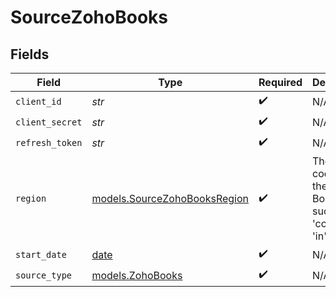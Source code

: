 # SourceZohoBooks


## Fields

| Field                                                                   | Type                                                                    | Required                                                                | Description                                                             |
| ----------------------------------------------------------------------- | ----------------------------------------------------------------------- | ----------------------------------------------------------------------- | ----------------------------------------------------------------------- |
| `client_id`                                                             | *str*                                                                   | :heavy_check_mark:                                                      | N/A                                                                     |
| `client_secret`                                                         | *str*                                                                   | :heavy_check_mark:                                                      | N/A                                                                     |
| `refresh_token`                                                         | *str*                                                                   | :heavy_check_mark:                                                      | N/A                                                                     |
| `region`                                                                | [models.SourceZohoBooksRegion](../models/sourcezohobooksregion.md)      | :heavy_check_mark:                                                      | The region code for the Zoho Books API, such as 'com', 'eu', 'in', etc. |
| `start_date`                                                            | [date](https://docs.python.org/3/library/datetime.html#date-objects)    | :heavy_check_mark:                                                      | N/A                                                                     |
| `source_type`                                                           | [models.ZohoBooks](../models/zohobooks.md)                              | :heavy_check_mark:                                                      | N/A                                                                     |